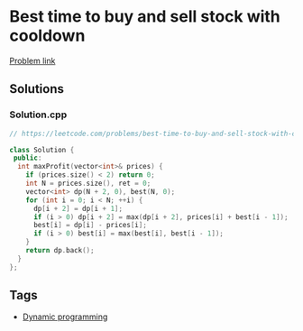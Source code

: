 # Best time to buy and sell stock with cooldown

[Problem link](https://leetcode.com/problems/best-time-to-buy-and-sell-stock-with-cooldown)

## Solutions


### Solution.cpp
```cpp
// https://leetcode.com/problems/best-time-to-buy-and-sell-stock-with-cooldown

class Solution {
 public:
  int maxProfit(vector<int>& prices) {
    if (prices.size() < 2) return 0;
    int N = prices.size(), ret = 0;
    vector<int> dp(N + 2, 0), best(N, 0);
    for (int i = 0; i < N; ++i) {
      dp[i + 2] = dp[i + 1];
      if (i > 0) dp[i + 2] = max(dp[i + 2], prices[i] + best[i - 1]);
      best[i] = dp[i] - prices[i];
      if (i > 0) best[i] = max(best[i], best[i - 1]);
    }
    return dp.back();
  }
};
```
## Tags

* [Dynamic programming](/README.md#Dynamic_programming)
